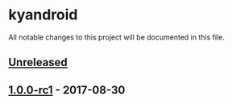 # kyandroid
All notable changes to this project will be documented in this file.

## [Unreleased]

## [1.0.0-rc1] - 2017-08-30

[Unreleased]: https://github.com/rezkyatinnov/kyandroid/compare/1.0.0-rc1...HEAD
[1.0.0-rc1]: https://github.com/rezkyatinnov/kyandroid/releases/tag/1.0.0-rc1